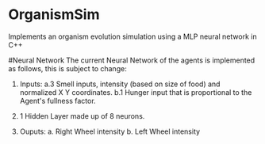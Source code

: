 # OrganismSim
Implements an organism evolution simulation using a MLP neural network in C++

#Neural Network
The current Neural Network of the agents is implemented as follows, this is subject to change:

1) Inputs:
  a.3 Smell inputs, intensity (based on size of food) and normalized X Y coordinates.
  b.1 Hunger input that is proportional to the Agent's fullness factor.
  
2) 1 Hidden Layer made up of 8 neurons.
  
3) Ouputs:
  a. Right Wheel intensity
  b. Left Wheel intensity
